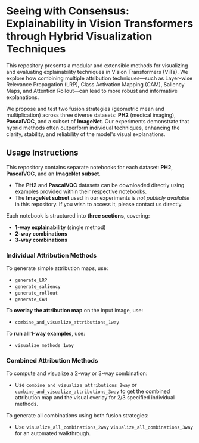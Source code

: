 # Seeing with Consensus: Explainability in Vision Transformers through Hybrid Visualization Techniques

This repository presents a modular and extensible methods for visualizing and evaluating explainability techniques in Vision Transformers (ViTs). We explore how combining multiple attribution techniques—such as Layer-wise Relevance Propagation (LRP), Class Activation Mapping (CAM), Saliency Maps, and Attention Rollout—can lead to more robust and informative explanations.

We propose and test two fusion strategies (geometric mean and multiplication) across three diverse datasets: **PH2** (medical imaging), **PascalVOC**, and a subset of **ImageNet**. Our experiments demonstrate that hybrid methods often outperform individual techniques, enhancing the clarity, stability, and reliability of the model's visual explanations.


## Usage Instructions

This repository contains separate notebooks for each dataset: **PH2**, **PascalVOC**, and an **ImageNet subset**.

- The **PH2** and **PascalVOC** datasets can be downloaded directly using examples provided within their respective notebooks.
- The **ImageNet subset** used in our experiments is *not publicly available* in this repository. If you wish to access it, please contact us directly.

Each notebook is structured into **three sections**, covering:
- **1-way explainability** (single method)
- **2-way combinations**
- **3-way combinations**

### Individual Attribution Methods

To generate simple attribution maps, use:
- `generate_LRP`
- `generate_saliency`
- `generate_rollout`
- `generate_CAM`

To **overlay the attribution map** on the input image, use:
- `combine_and_visualize_attributions_1way`

To **run all 1-way examples**, use:
- `visualize_methods_1way`

### Combined Attribution Methods

To compute and visualize a 2-way or 3-way combination:
- Use `combine_and_visualize_attributions_2way` or `combine_and_visualize_attributions_3way` to get the combined attribution map and the visual overlay for 2/3 specified individual methods.

To generate all combinations using both fusion strategies:
- Use `visualize_all_combinations_2way` `visualize_all_combinations_3way` for an automated walkthrough.

